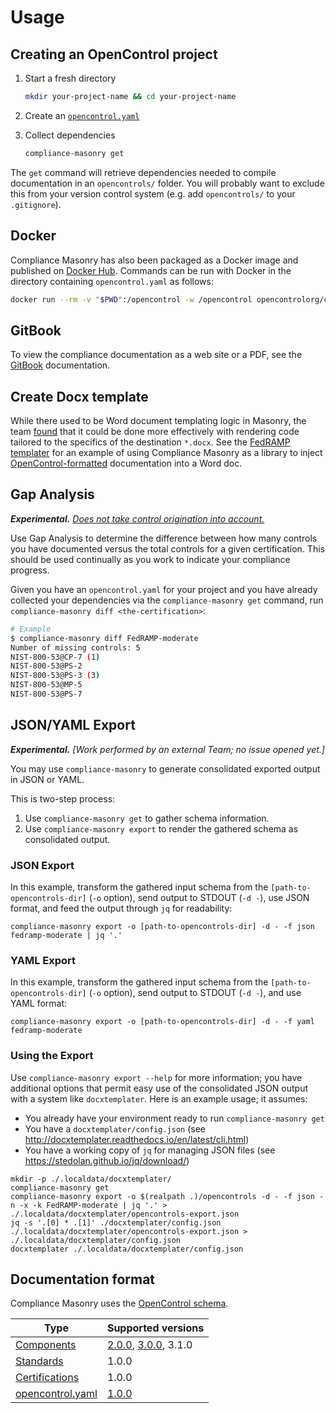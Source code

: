 # Usage

## Creating an OpenControl project

1. Start a fresh directory

    ```bash
    mkdir your-project-name && cd your-project-name
    ```

1. Create an [`opencontrol.yaml`](https://github.com/opencontrol/schemas#opencontrolyaml)
1. Collect dependencies

    ```bash
    compliance-masonry get
    ```

The `get` command will retrieve dependencies needed to compile documentation in an `opencontrols/` folder. You will probably want to exclude this from your version control system (e.g. add `opencontrols/` to your `.gitignore`).

## Docker

Compliance Masonry has also been packaged as a Docker image and published on [Docker Hub](https://hub.docker.com/r/opencontrolorg/compliance-masonry). Commands can be run with Docker in the directory containing `opencontrol.yaml` as follows:

```bash
docker run --rm -v "$PWD":/opencontrol -w /opencontrol opencontrolorg/compliance-masonry get
```

## GitBook

To view the compliance documentation as a web site or a PDF, see the [GitBook](gitbook.md) documentation.

## Create Docx template

While there used to be Word document templating logic in Masonry, the team [found](https://github.com/opencontrol/compliance-masonry/issues/153) that it could be done more effectively with rendering code tailored to the specifics of the destination `*.docx`. See the [FedRAMP templater](https://github.com/opencontrol/fedramp-templater) for an example of using Compliance Masonry as a library to inject [OpenControl-formatted](https://github.com/opencontrol/schemas) documentation into a Word doc.

## Gap Analysis

***Experimental.*** *[Does not take control origination into account.](https://github.com/opencontrol/schemas/issues/24)*

Use Gap Analysis to determine the difference between how many controls you have documented versus the total controls for a given certification. This should be used continually as you work to indicate your compliance progress.

Given you have an `opencontrol.yaml` for your project and you have already collected your dependencies via the `compliance-masonry get` command, run `compliance-masonry diff <the-certification>`:

```bash
# Example
$ compliance-masonry diff FedRAMP-moderate
Number of missing controls: 5
NIST-800-53@CP-7 (1)
NIST-800-53@PS-2
NIST-800-53@PS-3 (3)
NIST-800-53@MP-5
NIST-800-53@PS-7
```

## JSON/YAML Export

***Experimental.*** *[Work performed by an external Team; no issue opened yet.]*

You may use `compliance-masonry` to generate consolidated exported output in JSON or YAML.

This is two-step process:

1. Use `compliance-masonry get` to gather schema information.
1. Use `compliance-masonry export` to render the gathered schema as consolidated output.

### JSON Export

In this example, transform the gathered input schema from the `[path-to-opencontrols-dir]` (`-o` option), send output to STDOUT (`-d -`), use JSON format, and feed the output through `jq` for readability:

```
compliance-masonry export -o [path-to-opencontrols-dir] -d - -f json fedramp-moderate | jq '.'
```

### YAML Export

In this example, transform the gathered input schema from the `[path-to-opencontrols-dir]` (`-o` option), send output to STDOUT (`-d -`), and use YAML format:

```
compliance-masonry export -o [path-to-opencontrols-dir] -d - -f yaml fedramp-moderate
```

### Using the Export

Use `compliance-masonry export --help` for more information; you have additional options that permit easy use of the consolidated JSON output with a system like `docxtemplater`. Here is an example usage; it assumes:

* You already have your environment ready to run `compliance-masonry get`
* You have a `docxtemplater/config.json` (see http://docxtemplater.readthedocs.io/en/latest/cli.html)
* You have a working copy of `jq` for managing JSON files (see https://stedolan.github.io/jq/download/)


```
mkdir -p ./.localdata/docxtemplater/
compliance-masonry get
compliance-masonry export -o $(realpath .)/opencontrols -d - -f json -n -x -k FedRAMP-moderate | jq '.' > ./.localdata/docxtemplater/opencontrols-export.json
jq -s '.[0] * .[1]' ./docxtemplater/config.json ./.localdata/docxtemplater/opencontrols-export.json > ./.localdata/docxtemplater/config.json
docxtemplater ./.localdata/docxtemplater/config.json
```

## Documentation format

Compliance Masonry uses the [OpenControl schema](https://github.com/opencontrol/schemas).

| Type | Supported versions |
|---|---|
| [Components](https://github.com/opencontrol/schemas#components) | [2.0.0](https://github.com/opencontrol/schemas/blob/master/kwalify/component/v2.0.0.yaml), [3.0.0](https://github.com/opencontrol/schemas/blob/master/kwalify/component/v3.0.0.yaml), 3.1.0 |
| [Standards](https://github.com/opencontrol/schemas#standards) | 1.0.0 |
| [Certifications](https://github.com/opencontrol/schemas#certifications) | 1.0.0 |
| [opencontrol.yaml](https://github.com/opencontrol/schemas#opencontrolyaml) | [1.0.0](https://github.com/opencontrol/schemas/blob/master/kwalify/opencontrol/v1.0.0.yaml) |
